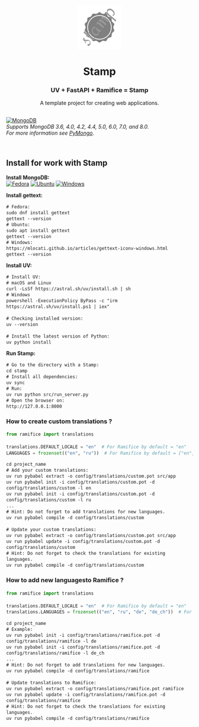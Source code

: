 <div align="center">
 <br>
  <p align="center">
    <a href="https://github.com/kebasyaty/stamp">
      <img
        height="120"
        alt="Logo"
        src="https://raw.githubusercontent.com/kebasyaty/stamp/main/assets/logo.svg">
    </a>
  </p>
  <p>
    <h1>Stamp</h1>
    <h3>UV + FastAPI + Ramifice = Stamp</h3>
    <p align="center">
      A template project for creating web applications.
    </p>
  </p>
</div>

##

[![MongoDB](https://img.shields.io/badge/MongoDB-%234ea94b.svg?style=for-the-badge&logo=mongodb&logoColor=white)](https://www.mongodb.com/)
<br>
_Supports MongoDB 3.6, 4.0, 4.2, 4.4, 5.0, 6.0, 7.0, and 8.0._
<br>
_For more information see [PyMongo](https://pypi.org/project/pymongo/ "PyMongo")_.

<br>

## Install for work with Stamp

**Install MongoDB:**<br>
[![Fedora](https://img.shields.io/badge/Fedora-294172?style=for-the-badge&logo=fedora&logoColor=white)](https://github.com/kebasyaty/stamp/blob/main/assets/FEDORA_INSTALL_MONGODB.md)
[![Ubuntu](https://img.shields.io/badge/Ubuntu-E95420?style=for-the-badge&logo=ubuntu&logoColor=white)](https://github.com/kebasyaty/stamp/blob/main/assets/UBUNTU_INSTALL_MONGODB.md)
[![Windows](https://img.shields.io/badge/Windows-0078D6?style=for-the-badge&logo=windows&logoColor=white)](https://www.mongodb.com/try/download/community)

**Install gettext:**

```shell
# Fedora:
sudo dnf install gettext
gettext --version
# Ubuntu:
sudo apt install gettext
gettext --version
# Windows:
https://mlocati.github.io/articles/gettext-iconv-windows.html
gettext --version
```

**Install UV:**

```shell
# Install UV:
# macOS and Linux
curl -LsSf https://astral.sh/uv/install.sh | sh
# Windows
powershell -ExecutionPolicy ByPass -c "irm https://astral.sh/uv/install.ps1 | iex"

# Checking installed version:
uv --version

# Install the latest version of Python:
uv python install
```

**Run Stamp:**

```shell
# Go to the directory with a Stamp:
cd stamp
# Install all dependencies:
uv sync
# Run:
uv run python src/run_server.py
# Open the browser on:
http://127.0.0.1:8000
```

### How to create custom translations ?

```python
from ramifice import translations

translations.DEFAULT_LOCALE = "en"  # For Ramifice by default = "en"
LANGUAGES = frozenset(("en", "ru"))  # For Ramifice by default = ["en", "ru"]
```

```shell
cd project_name
# Add your custom translations:
uv run pybabel extract -o config/translations/custom.pot src/app
uv run pybabel init -i config/translations/custom.pot -d config/translations/custom -l en
uv run pybabel init -i config/translations/custom.pot -d config/translations/custom -l ru
...
# Hint: Do not forget to add translations for new languages.
uv run pybabel compile -d config/translations/custom

# Update your custom translations:
uv run pybabel extract -o config/translations/custom.pot src/app
uv run pybabel update -i config/translations/custom.pot -d config/translations/custom
# Hint: Do not forget to check the translations for existing languages.
uv run pybabel compile -d config/translations/custom
```

### How to add new languages ​​to Ramifice ?

```python
from ramifice import translations

translations.DEFAULT_LOCALE = "en"  # For Ramifice by default = "en"
translations.LANGUAGES = frozenset(("en", "ru", "de", "de_ch"))  # For Ramifice by default = ["en", "ru"]
```

```shell
cd project_name
# Example:
uv run pybabel init -i config/translations/ramifice.pot -d config/translations/ramifice -l de
uv run pybabel init -i config/translations/ramifice.pot -d config/translations/ramifice -l de_ch
...
# Hint: Do not forget to add translations for new languages.
uv run pybabel compile -d config/translations/ramifice

# Update translations to Ramifice:
uv run pybabel extract -o config/translations/ramifice.pot ramifice
uv run pybabel update -i config/translations/ramifice.pot -d config/translations/ramifice
# Hint: Do not forget to check the translations for existing languages.
uv run pybabel compile -d config/translations/ramifice
```
